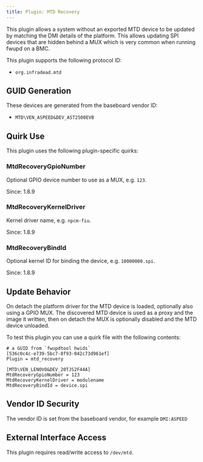 ```yaml
---
title: Plugin: MTD Recovery
---
```


This plugin allows a system without an exported MTD device to be updated by matching the DMI
details of the platform. This allows updating SPI devices that are hidden behind a MUX which is
very common when running fwupd on a BMC.

This plugin supports the following protocol ID:

* `org.infradead.mtd`

## GUID Generation

These devices are generated from the baseboard vendor ID:

* `MTD\VEN_ASPEED&DEV_AST2500EVB`

## Quirk Use

This plugin uses the following plugin-specific quirks:

### MtdRecoveryGpioNumber

Optional GPIO device number to use as a MUX, e.g. `123`.

Since: 1.8.9

### MtdRecoveryKernelDriver

Kernel driver name, e.g. `npcm-fiu`.

Since: 1.8.9

### MtdRecoveryBindId

Optional kernel ID for binding the device, e.g. `10000000.spi`.

Since: 1.8.9

## Update Behavior

On detach the platform driver for the MTD device is loaded, optionally also using a GPIO MUX.
The discovered MTD device is used as a proxy and the image it written, then on detach the MUX is
optionally disabled and the MTD device unloaded.

To test this plugin you can use a quirk file with the following contents:

    # a GUID from `fwupdtool hwids`
    [536c0c4c-e739-5bc7-8f93-042c73d961ef]
    Plugin = mtd_recovery

    [MTD\VEN_LENOVO&DEV_20TJS2F44A]
    MtdRecoveryGpioNumber = 123
    MtdRecoveryKernelDriver = modulename
    MtdRecoveryBindId = device.spi

## Vendor ID Security

The vendor ID is set from the baseboard vendor, for example `DMI:ASPEED`

## External Interface Access

This plugin requires read/write access to `/dev/mtd`.
